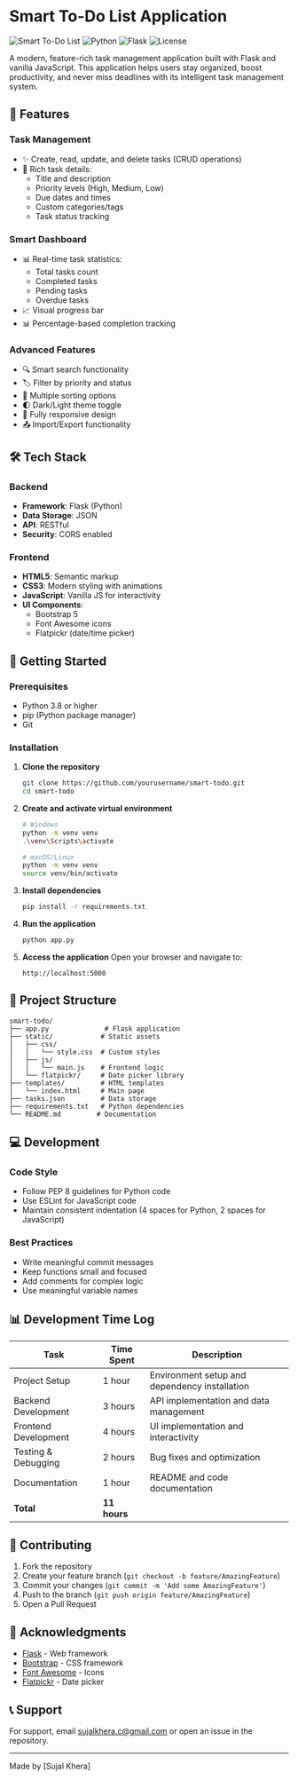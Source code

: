 # Smart To-Do List Application

![Smart To-Do List](https://img.shields.io/badge/Status-Active-success)
![Python](https://img.shields.io/badge/Python-3.8+-blue)
![Flask](https://img.shields.io/badge/Flask-2.0+-lightgrey)
![License](https://img.shields.io/badge/License-MIT-green)

A modern, feature-rich task management application built with Flask and vanilla JavaScript. This application helps users stay organized, boost productivity, and never miss deadlines with its intelligent task management system.

## 🌟 Features

### Task Management
- ✨ Create, read, update, and delete tasks (CRUD operations)
- 📝 Rich task details:
  - Title and description
  - Priority levels (High, Medium, Low)
  - Due dates and times
  - Custom categories/tags
  - Task status tracking

### Smart Dashboard
- 📊 Real-time task statistics:
  - Total tasks count
  - Completed tasks
  - Pending tasks
  - Overdue tasks
- 📈 Visual progress bar
- 📊 Percentage-based completion tracking

### Advanced Features
- 🔍 Smart search functionality
- 🏷️ Filter by priority and status
- 📅 Multiple sorting options
- 🌓 Dark/Light theme toggle
- 📱 Fully responsive design
- 📤 Import/Export functionality

## 🛠️ Tech Stack

### Backend
- **Framework**: Flask (Python)
- **Data Storage**: JSON
- **API**: RESTful
- **Security**: CORS enabled

### Frontend
- **HTML5**: Semantic markup
- **CSS3**: Modern styling with animations
- **JavaScript**: Vanilla JS for interactivity
- **UI Components**:
  - Bootstrap 5
  - Font Awesome icons
  - Flatpickr (date/time picker)

## 🚀 Getting Started

### Prerequisites
- Python 3.8 or higher
- pip (Python package manager)
- Git

### Installation

1. **Clone the repository**
   ```bash
   git clone https://github.com/yourusername/smart-todo.git
   cd smart-todo
   ```

2. **Create and activate virtual environment**
   ```bash
   # Windows
   python -m venv venv
   .\venv\Scripts\activate

   # macOS/Linux
   python -m venv venv
   source venv/bin/activate
   ```

3. **Install dependencies**
   ```bash
   pip install -r requirements.txt
   ```

4. **Run the application**
   ```bash
   python app.py
   ```

5. **Access the application**
   Open your browser and navigate to:
   ```
   http://localhost:5000
   ```

## 📁 Project Structure

```
smart-todo/
├── app.py              # Flask application
├── static/            # Static assets
│   ├── css/
│   │   └── style.css  # Custom styles
│   ├── js/
│   │   └── main.js    # Frontend logic
│   └── flatpickr/     # Date picker library
├── templates/         # HTML templates
│   └── index.html     # Main page
├── tasks.json         # Data storage
├── requirements.txt   # Python dependencies
└── README.md         # Documentation
```

## 💻 Development

### Code Style
- Follow PEP 8 guidelines for Python code
- Use ESLint for JavaScript code
- Maintain consistent indentation (4 spaces for Python, 2 spaces for JavaScript)

### Best Practices
- Write meaningful commit messages
- Keep functions small and focused
- Add comments for complex logic
- Use meaningful variable names

## 📊 Development Time Log

| Task | Time Spent | Description |
|------|------------|-------------|
| Project Setup | 1 hour | Environment setup and dependency installation |
| Backend Development | 3 hours | API implementation and data management |
| Frontend Development | 4 hours | UI implementation and interactivity |
| Testing & Debugging | 2 hours | Bug fixes and optimization |
| Documentation | 1 hour | README and code documentation |
| **Total** | **11 hours** | |

## 🤝 Contributing

1. Fork the repository
2. Create your feature branch (`git checkout -b feature/AmazingFeature`)
3. Commit your changes (`git commit -m 'Add some AmazingFeature'`)
4. Push to the branch (`git push origin feature/AmazingFeature`)
5. Open a Pull Request

## 🙏 Acknowledgments

- [Flask](https://flask.palletsprojects.com/) - Web framework
- [Bootstrap](https://getbootstrap.com/) - CSS framework
- [Font Awesome](https://fontawesome.com/) - Icons
- [Flatpickr](https://flatpickr.js.org/) - Date picker

## 📞 Support

For support, email sujalkhera.c@gmail.com or open an issue in the repository.

---

Made by [Sujal Khera]